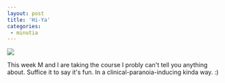 ```yaml
---
layout: post
title: 'Hi-Ya'
categories:
 - minutia
---
```


<img src="images/clean.jpg">



This week M and I are taking the course I probly can't tell you anything about. Suffice it to say it's fun. In a clinical-paranoia-inducing kinda way. :)

